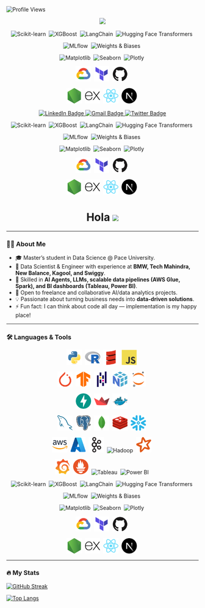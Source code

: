 
![Profile Views](https://hitscounter.dev/api/hits?url=https://github.com/somesh-ghaturle&label=Profile%20Views&color=blue&logo=github)

<div id="header" align="center">
  <img src="https://media.giphy.com/media/M9gbBd9nbDrOTu1Mqx/giphy.gif" width="100"/>

<!-- Additional ML & AI Tools -->
<img src="https://raw.githubusercontent.com/devicons/devicon/master/icons/scikit-learn/scikit-learn-original.svg" width="40" height="40" alt="Scikit-learn"/>&nbsp;
<img src="https://upload.wikimedia.org/wikipedia/commons/0/05/XGBoost_logo.png" width="40" height="40" alt="XGBoost"/>&nbsp;
<img src="https://raw.githubusercontent.com/hwchase17/langchain/master/docs/static/img/logo.png" width="40" height="40" alt="LangChain"/>&nbsp;
<img src="https://raw.githubusercontent.com/huggingface/transformers/main/docs/source/imgs/logo.svg" width="40" height="40" alt="Hugging Face Transformers"/>&nbsp;

<!-- Experiment Tracking -->
<img src="https://mlflow.org/docs/latest/_static/MLflow-logo-final-black.png" width="40" height="40" alt="MLflow"/>&nbsp;
<img src="https://raw.githubusercontent.com/wandb/assets/main/logo.svg" width="40" height="40" alt="Weights & Biases"/>&nbsp;

<!-- Visualization Libraries -->
<img src="https://matplotlib.org/_static/images/logo2.svg" width="40" height="40" alt="Matplotlib"/>&nbsp;
<img src="https://seaborn.pydata.org/_static/logo-wide-lightbg.svg" width="40" height="40" alt="Seaborn"/>&nbsp;
<img src="https://raw.githubusercontent.com/plotly/plotly.py/master/doc/source/_static/plotly_graphing_libraries_2020.png" width="40" height="40" alt="Plotly"/>&nbsp;

<!-- Cloud & DevOps -->
<img src="https://raw.githubusercontent.com/devicons/devicon/master/icons/googlecloud/googlecloud-original.svg" width="40" height="40" alt="GCP"/>&nbsp;
<img src="https://raw.githubusercontent.com/devicons/devicon/master/icons/terraform/terraform-original.svg" width="40" height="40" alt="Terraform"/>&nbsp;
<img src="https://raw.githubusercontent.com/devicons/devicon/master/icons/github/github-original.svg" width="40" height="40" alt="GitHub Actions"/>&nbsp;

<!-- Full-Stack -->
<img src="https://raw.githubusercontent.com/devicons/devicon/master/icons/nodejs/nodejs-original.svg" width="40" height="40" alt="Node.js"/>&nbsp;
<img src="https://raw.githubusercontent.com/devicons/devicon/master/icons/express/express-original.svg" width="40" height="40" alt="Express"/>&nbsp;
<img src="https://raw.githubusercontent.com/devicons/devicon/master/icons/react/react-original.svg" width="40" height="40" alt="React"/>&nbsp;
<img src="https://raw.githubusercontent.com/devicons/devicon/master/icons/nextjs/nextjs-original.svg" width="40" height="40" alt="Next.js"/>&nbsp;

</div>

<div id="badges" align="center">
  <a href="https://www.linkedin.com/in/somesh-ghaturle/">
    <img src="https://img.shields.io/badge/LinkedIn-blue?style=for-the-badge&logo=linkedin&logoColor=white" alt="LinkedIn Badge"/>
  </a>
  <a href="mailto:someshghaturle@gmail.com">
    <img src="https://img.shields.io/badge/Gmail-red?style=for-the-badge&logo=gmail&logoColor=white" alt="Gmail Badge"/>
  </a>
  <a href="https://twitter.com/SomeshGhaturle">
    <img src="https://img.shields.io/badge/Twitter-blue?style=for-the-badge&logo=twitter&logoColor=white" alt="Twitter Badge"/>
  </a>

<!-- Additional ML & AI Tools -->
<img src="https://raw.githubusercontent.com/devicons/devicon/master/icons/scikit-learn/scikit-learn-original.svg" width="40" height="40" alt="Scikit-learn"/>&nbsp;
<img src="https://upload.wikimedia.org/wikipedia/commons/0/05/XGBoost_logo.png" width="40" height="40" alt="XGBoost"/>&nbsp;
<img src="https://raw.githubusercontent.com/hwchase17/langchain/master/docs/static/img/logo.png" width="40" height="40" alt="LangChain"/>&nbsp;
<img src="https://raw.githubusercontent.com/huggingface/transformers/main/docs/source/imgs/logo.svg" width="40" height="40" alt="Hugging Face Transformers"/>&nbsp;

<!-- Experiment Tracking -->
<img src="https://mlflow.org/docs/latest/_static/MLflow-logo-final-black.png" width="40" height="40" alt="MLflow"/>&nbsp;
<img src="https://raw.githubusercontent.com/wandb/assets/main/logo.svg" width="40" height="40" alt="Weights & Biases"/>&nbsp;

<!-- Visualization Libraries -->
<img src="https://matplotlib.org/_static/images/logo2.svg" width="40" height="40" alt="Matplotlib"/>&nbsp;
<img src="https://seaborn.pydata.org/_static/logo-wide-lightbg.svg" width="40" height="40" alt="Seaborn"/>&nbsp;
<img src="https://raw.githubusercontent.com/plotly/plotly.py/master/doc/source/_static/plotly_graphing_libraries_2020.png" width="40" height="40" alt="Plotly"/>&nbsp;

<!-- Cloud & DevOps -->
<img src="https://raw.githubusercontent.com/devicons/devicon/master/icons/googlecloud/googlecloud-original.svg" width="40" height="40" alt="GCP"/>&nbsp;
<img src="https://raw.githubusercontent.com/devicons/devicon/master/icons/terraform/terraform-original.svg" width="40" height="40" alt="Terraform"/>&nbsp;
<img src="https://raw.githubusercontent.com/devicons/devicon/master/icons/github/github-original.svg" width="40" height="40" alt="GitHub Actions"/>&nbsp;

<!-- Full-Stack -->
<img src="https://raw.githubusercontent.com/devicons/devicon/master/icons/nodejs/nodejs-original.svg" width="40" height="40" alt="Node.js"/>&nbsp;
<img src="https://raw.githubusercontent.com/devicons/devicon/master/icons/express/express-original.svg" width="40" height="40" alt="Express"/>&nbsp;
<img src="https://raw.githubusercontent.com/devicons/devicon/master/icons/react/react-original.svg" width="40" height="40" alt="React"/>&nbsp;
<img src="https://raw.githubusercontent.com/devicons/devicon/master/icons/nextjs/nextjs-original.svg" width="40" height="40" alt="Next.js"/>&nbsp;

</div>

<h1 align="center">
 Hola 
  <img src="https://media.giphy.com/media/hvRJCLFzcasrR4ia7z/giphy.gif" width="30px"/>
</h1>

---

### 👨‍💻 About Me
- 🎓 Master’s student in Data Science @ Pace University.  
- 💼 Data Scientist & Engineer with experience at **BMW, Tech Mahindra, New Balance, Kagool, and Swiggy**.  
- 🚀 Skilled in **AI Agents, LLMs, scalable data pipelines (AWS Glue, Spark), and BI dashboards (Tableau, Power BI)**.  
- 🤝 Open to freelance and collaborative AI/data analytics projects.  
- 💡 Passionate about turning business needs into **data-driven solutions**.  
- ⚡ Fun fact: I can think about code all day — implementation is my happy place!  

---

### 🛠️ Languages & Tools

<div align="center">
  <!-- Core Languages -->
  <img src="https://raw.githubusercontent.com/devicons/devicon/master/icons/python/python-original.svg" width="40" height="40" alt="Python"/>&nbsp;
  <img src="https://raw.githubusercontent.com/devicons/devicon/master/icons/r/r-original.svg" width="40" height="40" alt="R"/>&nbsp;
  <img src="https://raw.githubusercontent.com/devicons/devicon/master/icons/scala/scala-original.svg" width="40" height="40" alt="Scala"/>&nbsp;
  <img src="https://raw.githubusercontent.com/devicons/devicon/master/icons/javascript/javascript-original.svg" width="40" height="40" alt="JavaScript"/>&nbsp;

  <!-- Data Science / ML -->
  <img src="https://raw.githubusercontent.com/devicons/devicon/master/icons/pytorch/pytorch-original.svg" width="40" height="40" alt="PyTorch"/>&nbsp;
  <img src="https://raw.githubusercontent.com/devicons/devicon/master/icons/tensorflow/tensorflow-original.svg" width="40" height="40" alt="TensorFlow"/>&nbsp;
  <img src="https://raw.githubusercontent.com/devicons/devicon/master/icons/pandas/pandas-original.svg" width="40" height="40" alt="Pandas"/>&nbsp;
  <img src="https://raw.githubusercontent.com/devicons/devicon/master/icons/numpy/numpy-original.svg" width="40" height="40" alt="NumPy"/>&nbsp;
  <img src="https://raw.githubusercontent.com/devicons/devicon/master/icons/jupyter/jupyter-original.svg" width="40" height="40" alt="Jupyter"/>&nbsp;

  <!-- Backend & APIs -->
  <img src="https://raw.githubusercontent.com/devicons/devicon/master/icons/fastapi/fastapi-original.svg" width="40" height="40" alt="FastAPI"/>&nbsp;
  <img src="https://raw.githubusercontent.com/devicons/devicon/master/icons/streamlit/streamlit-original.svg" width="40" height="40" alt="Streamlit"/>&nbsp;
  <img src="https://raw.githubusercontent.com/devicons/devicon/master/icons/docker/docker-original.svg" width="40" height="40" alt="Docker"/>&nbsp;

  <!-- Databases -->
  <img src="https://raw.githubusercontent.com/devicons/devicon/master/icons/mysql/mysql-original.svg" width="40" height="40" alt="MySQL"/>&nbsp;
  <img src="https://raw.githubusercontent.com/devicons/devicon/master/icons/postgresql/postgresql-original.svg" width="40" height="40" alt="PostgreSQL"/>&nbsp;
  <img src="https://raw.githubusercontent.com/devicons/devicon/master/icons/mongodb/mongodb-original.svg" width="40" height="40" alt="MongoDB"/>&nbsp;
  <img src="https://raw.githubusercontent.com/devicons/devicon/master/icons/redis/redis-original.svg" width="40" height="40" alt="Redis"/>&nbsp;
  <img src="https://raw.githubusercontent.com/devicons/devicon/master/icons/snowflake/snowflake-original.svg" width="40" height="40" alt="Snowflake"/>&nbsp;

  <!-- Cloud & Big Data -->
  <img src="https://raw.githubusercontent.com/devicons/devicon/master/icons/amazonwebservices/amazonwebservices-original.svg" width="40" height="40" alt="AWS"/>&nbsp;
  <img src="https://raw.githubusercontent.com/devicons/devicon/master/icons/azure/azure-original.svg" width="40" height="40" alt="Azure"/>&nbsp;
  <img src="https://raw.githubusercontent.com/devicons/devicon/master/icons/apachekafka/apachekafka-original.svg" width="40" height="40" alt="Kafka"/>&nbsp;
  <img src="https://raw.githubusercontent.com/devicons/devicon/master/icons/apachehadoop/apachehadoop-original.svg" width="40" height="40" alt="Hadoop"/>&nbsp;
  <img src="https://raw.githubusercontent.com/devicons/devicon/master/icons/apachespark/apachespark-original.svg" width="40" height="40" alt="Spark"/>&nbsp;

  <!-- Monitoring & BI -->
  <img src="https://raw.githubusercontent.com/devicons/devicon/master/icons/grafana/grafana-original.svg" width="40" height="40" alt="Grafana"/>&nbsp;
  <img src="https://raw.githubusercontent.com/devicons/devicon/master/icons/prometheus/prometheus-original.svg" width="40" height="40" alt="Prometheus"/>&nbsp;
  <img src="https://raw.githubusercontent.com/devicons/devicon/master/icons/tableau/tableau-original.svg" width="40" height="40" alt="Tableau"/>&nbsp;
  <img src="https://raw.githubusercontent.com/devicons/devicon/master/icons/powerbi/powerbi-original.svg" width="40" height="40" alt="Power BI"/>&nbsp;

<!-- Additional ML & AI Tools -->
<img src="https://raw.githubusercontent.com/devicons/devicon/master/icons/scikit-learn/scikit-learn-original.svg" width="40" height="40" alt="Scikit-learn"/>&nbsp;
<img src="https://upload.wikimedia.org/wikipedia/commons/0/05/XGBoost_logo.png" width="40" height="40" alt="XGBoost"/>&nbsp;
<img src="https://raw.githubusercontent.com/hwchase17/langchain/master/docs/static/img/logo.png" width="40" height="40" alt="LangChain"/>&nbsp;
<img src="https://raw.githubusercontent.com/huggingface/transformers/main/docs/source/imgs/logo.svg" width="40" height="40" alt="Hugging Face Transformers"/>&nbsp;

<!-- Experiment Tracking -->
<img src="https://mlflow.org/docs/latest/_static/MLflow-logo-final-black.png" width="40" height="40" alt="MLflow"/>&nbsp;
<img src="https://raw.githubusercontent.com/wandb/assets/main/logo.svg" width="40" height="40" alt="Weights & Biases"/>&nbsp;

<!-- Visualization Libraries -->
<img src="https://matplotlib.org/_static/images/logo2.svg" width="40" height="40" alt="Matplotlib"/>&nbsp;
<img src="https://seaborn.pydata.org/_static/logo-wide-lightbg.svg" width="40" height="40" alt="Seaborn"/>&nbsp;
<img src="https://raw.githubusercontent.com/plotly/plotly.py/master/doc/source/_static/plotly_graphing_libraries_2020.png" width="40" height="40" alt="Plotly"/>&nbsp;

<!-- Cloud & DevOps -->
<img src="https://raw.githubusercontent.com/devicons/devicon/master/icons/googlecloud/googlecloud-original.svg" width="40" height="40" alt="GCP"/>&nbsp;
<img src="https://raw.githubusercontent.com/devicons/devicon/master/icons/terraform/terraform-original.svg" width="40" height="40" alt="Terraform"/>&nbsp;
<img src="https://raw.githubusercontent.com/devicons/devicon/master/icons/github/github-original.svg" width="40" height="40" alt="GitHub Actions"/>&nbsp;

<!-- Full-Stack -->
<img src="https://raw.githubusercontent.com/devicons/devicon/master/icons/nodejs/nodejs-original.svg" width="40" height="40" alt="Node.js"/>&nbsp;
<img src="https://raw.githubusercontent.com/devicons/devicon/master/icons/express/express-original.svg" width="40" height="40" alt="Express"/>&nbsp;
<img src="https://raw.githubusercontent.com/devicons/devicon/master/icons/react/react-original.svg" width="40" height="40" alt="React"/>&nbsp;
<img src="https://raw.githubusercontent.com/devicons/devicon/master/icons/nextjs/nextjs-original.svg" width="40" height="40" alt="Next.js"/>&nbsp;

</div>

---

### 🔥 My Stats
[![GitHub Streak](https://streak-stats.demolab.com?user=somesh-ghaturle&theme=gruvbox-duo&hide_border=true)](https://github.com/somesh-ghaturle)

[![Top Langs](https://github-readme-stats.vercel.app/api/top-langs/?username=somesh-ghaturle&layout=compact&theme=vision-friendly-dark)](https://github.com/somesh-ghaturle)
